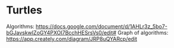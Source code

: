 # Turtles

Algorithms: https://docs.google.com/document/d/1AHLr3z_5bo7-bGJavskwIZoGY4PXOI7BcchHESrsVs0/edit#
Graph of algorithms: https://app.creately.com/diagram/JRP8uQYARcp/edit
